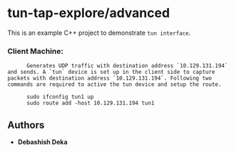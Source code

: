 # tun-tap-explore/advanced

This is an example C++ project to demonstrate `tun interface`.

### Client Machine:
          Generates UDP traffic with destination address `10.129.131.194` and sends. A `tun` device is set up in the client side to capture packets with destination address `10.129.131.194`. Following two commands are required to active the tun device and setup the route.
          
          sudo ifconfig tun1 up
          sudo route add -host 10.129.131.194 tun1

 
          
          
          
## Authors

* **Debashish Deka** 
